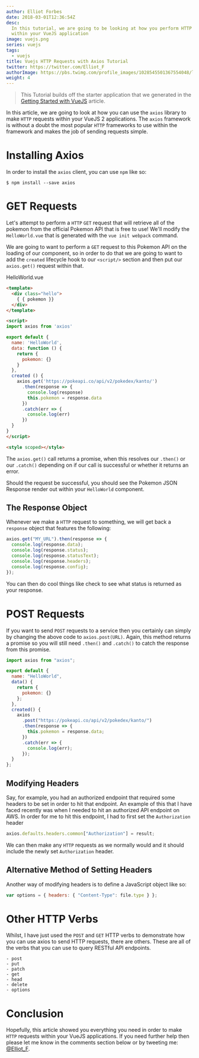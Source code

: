 ```yaml
---
author: Elliot Forbes
date: 2018-03-01T12:36:54Z
desc:
  In this tutorial, we are going to be looking at how you perform HTTP requests
  within your VueJS application
image: vuejs.png
series: vuejs
tags:
  - vuejs
title: Vuejs HTTP Requests with Axios Tutorial
twitter: https://twitter.com/Elliot_F
authorImage: https://pbs.twimg.com/profile_images/1028545501367554048/lzr43cQv_400x400.jpg
weight: 4
---
```


> This Tutorial builds off the starter application that we generated in the
> [Getting Started with VueJS](/javascript/vuejs/getting-started-with-vuejs/)
> article.

In this article, we are going to look at how you can use the `axios` library to
make `HTTP` requests within your VueJS 2 applications. The `axios` framework is
without a doubt the most popular `HTTP` frameworks to use within the framework
and makes the job of sending requests simple.

# Installing Axios

In order to install the `axios` client, you can use `npm` like so:

```output
$ npm install --save axios
```

# GET Requests

Let's attempt to perform a `HTTP` `GET` request that will retrieve all of the
pokemon from the official Pokemon API that is free to use! We'll modify the
`HelloWorld.vue` that is generated with the `vue init webpack` command.

We are going to want to perform a `GET` request to this Pokemon API on the
loading of our component, so in order to do that we are going to want to add the
`created` lifecycle hook to our `<script/>` section and then put our
`axios.get()` request within that.

<div class="filename">HelloWorld.vue</div>

```html
<template>
  <div class="hello">
    { { pokemon }}
  </div>
</template>

<script>
import axios from 'axios'

export default {
  name: 'HelloWorld',
  data: function () {
    return {
      pokemon: {}
    }
  },
  created () {
    axios.get('https://pokeapi.co/api/v2/pokedex/kanto/')
      .then(response => {
        console.log(response)
        this.pokemon = response.data
      })
      .catch(err => {
        console.log(err)
      })
  }
}
</script>

<style scoped></style>
```

The `axios.get()` call returns a promise, when this resolves our `.then()` or
our `.catch()` depending on if our call is successful or whether it returns an
error.

Should the request be successful, you should see the Pokemon JSON Response
render out within your `HelloWorld` component.


## The Response Object

Whenever we make a `HTTP` request to something, we will get back a `response`
object that features the following:

```js
axios.get("MY_URL").then(response => {
  console.log(response.data);
  console.log(response.status);
  console.log(response.statusText);
  console.log(response.headers);
  console.log(response.config);
});
```

You can then do cool things like check to see what status is returned as your
response.

# POST Requests

If you want to send `POST` requests to a service then you certainly can simply
by changing the above code to `axios.post(URL)`. Again, this method returns a
promise so you will still need `.then()` and `.catch()` to catch the response
from this promise.

```js
import axios from "axios";

export default {
  name: "HelloWorld",
  data() {
    return {
      pokemon: {}
    };
  },
  created() {
    axios
      .post("https://pokeapi.co/api/v2/pokedex/kanto/")
      .then(response => {
        this.pokemon = response.data;
      })
      .catch(err => {
        console.log(err);
      });
  }
};
```

## Modifying Headers

Say, for example, you had an authorized endpoint that required some headers to
be set in order to hit that endpoint. An example of this that I have faced
recently was when I needed to hit an authorized API endpoint on AWS. In order
for me to hit this endpoint, I had to first set the `Authorization` header

```js
axios.defaults.headers.common["Authorization"] = result;
```

We can then make any `HTTP` requests as we normally would and it should include
the newly set `Authorization` header.

## Alternative Method of Setting Headers

Another way of modifying headers is to define a JavaScript object like so:

```js
var options = { headers: { "Content-Type": file.type } };
```

# Other HTTP Verbs

Whilst, I have just used the `POST` and `GET` HTTP verbs to demonstrate how you
can use axios to send HTTP requests, there are others. These are all of the
verbs that you can use to query RESTful API endpoints.

```output
- post
- put
- patch
- get
- head
- delete
- options
```

# Conclusion

Hopefully, this article showed you everything you need in order to make `HTTP`
requests within your VueJS applications. If you need further help then please
let me know in the comments section below or by tweeting me:
[@Elliot_F](https://twitter.com/elliot_f).
